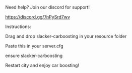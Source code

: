 Need help? Join our discord for support!

https://discord.gg/7nPySrd7wv

Instructions:

Drag and drop slacker-carboosting in your resource folder

Paste this in your server.cfg

ensure slacker-carboosting

Restart city and enjoy car boosting!
